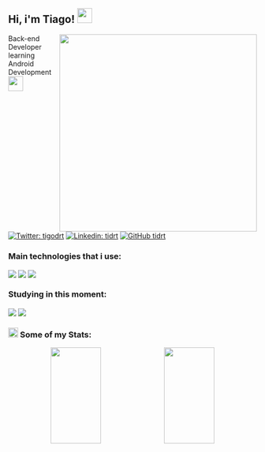 <h2>Hi, i'm Tiago! <img src="https://media.giphy.com/media/UvPvsX9oMlMWs/giphy.gif" width="30"></h2>
<img src="https://media.giphy.com/media/IwTWTsUzmIicM/giphy.gif" align="right" width="400">
<p>Back-end Developer learning Android Development<img src="https://media.giphy.com/media/8cMMs939wIlDWO8pB7/giphy.gif" width="30"></p>

[![Twitter: tigodrt](https://img.shields.io/twitter/follow/tigodrt?style=social)](https://twitter.com/tigodrt)
[![Linkedin: tidrt](https://img.shields.io/badge/-tidrt-blue?style=flat-square&logo=Linkedin&logoColor=white&link=https://www.linkedin.com/in/tidrt/)](https://www.linkedin.com/in/tidrt/)
[![GitHub tidrt](https://img.shields.io/github/followers/tidrt?label=follow&style=social)](https://github.com/tidrt)


### Main technologies that i use:
<div style="display: inline_block">
	<img align="center" src="https://img.shields.io/badge/Java-ED8B00?style=for-the-badge&logo=java&logoColor=white"></img>
	<img align="center" src="https://img.shields.io/badge/Spring-6DB33F?style=for-the-badge&logo=spring&logoColor=white"></img>
	<img align="center" src="https://img.shields.io/badge/MongoDB-4EA94B?style=for-the-badge&logo=mongodb&logoColor=white"></img>
</div>

### Studying in this moment:
<div style="display: inline_block">
	<img align="center" src="https://img.shields.io/badge/kotlin-%237F52FF.svg?style=for-the-badge&logo=kotlin&logoColor=white"></img>
	<img align="center" src="https://img.shields.io/badge/firebase-a08021?style=for-the-badge&logo=firebase&logoColor=ffffff"></img>
</div>

### <img src="https://media.giphy.com/media/8Am4Njdu7imzLbnIhc/giphy.gif" width="20"> Some of my Stats:
<div align="center">
	<img width="45%" height="195px" src="https://github-readme-stats.vercel.app/api?username=tidrt&theme=algolia&show_icons=true&include_all_commits=true&count_private=true&hide_border=true&bg_color=0d1117"></img>
	<img width="45%" height="195px" src="https://github-readme-stats.vercel.app/api/top-langs/?username=tidrt&layout=compact&theme=algolia&hide_border=true&bg_color=0d1117"></img>
</div>
